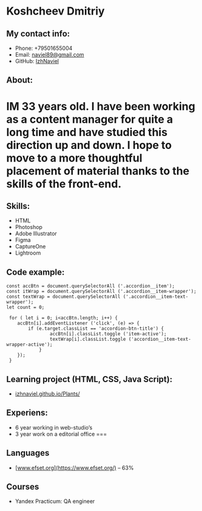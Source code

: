 # Koshcheev Dmitriy

## My contact info:
* Phone: +79501655004
* Email: [naviel89@gmail.com](mailto:naviel89@gmail.com) 
* GitHub: [IzhNaviel](https://github.com/IzhNaviel) 

## About:
IM 33 years old. I have been working as a content manager for quite a long time and have studied this direction up and down. I hope to move to a more thoughtful placement of material thanks to the skills of the front-end.
===
## Skills:
* HTML
* Photoshop
* Adobe Illustrator
* Figma
* CaptureOne
* Lightroom

## Code example:
```
const accBtn = document.querySelectorAll ('.accordion__item');
const itWrap = document.querySelectorAll ('.accordion__item-wrapper');
const textWrap = document.querySelectorAll ('.accordion__item-text-wrapper');
let count = 0;

 for ( let i = 0; i<accBtn.length; i++) {
    accBtn[i].addEventListener ('click', (e) => { 
        if (e.target.classList == 'accordion-btn-title') {
                accBtn[i].classList.toggle ('item-active');
                textWrap[i].classList.toggle ('accordion__item-text-wrapper-active');           
            } 
    });
 }
```
## Learning project (HTML, CSS, Java Script):
* [izhnaviel.github.io/Plants/](https://izhnaviel.github.io/Plants/) 

## Experiens: 
* 6 year working in web-studio’s
* 3 year work on a editorial office
===
## Languages
* [www.efset.org](https://www.efset.org/) – 63%  

## Courses
* Yandex Practicum: QA engineer